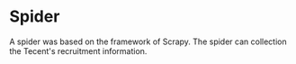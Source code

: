# Spider
A spider was based on the framework of Scrapy. The spider can collection the Tecent's recruitment information.

